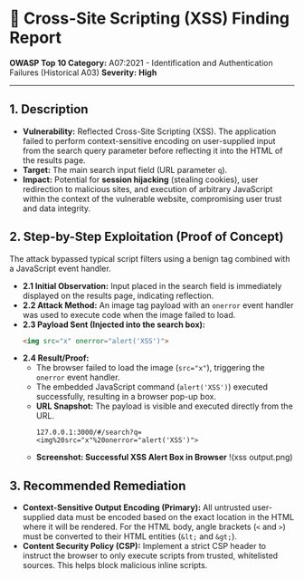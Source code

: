 # 🚀 Cross-Site Scripting (XSS) Finding Report

**OWASP Top 10 Category:** A07:2021 - Identification and Authentication Failures (Historical A03)
**Severity:** **High**

---

## 1. Description

* **Vulnerability:** Reflected Cross-Site Scripting (XSS). The application failed to perform context-sensitive encoding on user-supplied input from the search query parameter before reflecting it into the HTML of the results page.
* **Target:** The main search input field (URL parameter `q`).
* **Impact:** Potential for **session hijacking** (stealing cookies), user redirection to malicious sites, and execution of arbitrary JavaScript within the context of the vulnerable website, compromising user trust and data integrity.

## 2. Step-by-Step Exploitation (Proof of Concept)

The attack bypassed typical script filters using a benign tag combined with a JavaScript event handler.

* **2.1 Initial Observation:** Input placed in the search field is immediately displayed on the results page, indicating reflection.
* **2.2 Attack Method:** An image tag payload with an `onerror` event handler was used to execute code when the image failed to load.
* **2.3 Payload Sent (Injected into the search box):**
    ```html
    <img src="x" onerror="alert('XSS')">
    ```
* **2.4 Result/Proof:**
    * The browser failed to load the image (`src="x"`), triggering the `onerror` event handler.
    * The embedded JavaScript command (`alert('XSS')`) executed successfully, resulting in a browser pop-up box.
    * **URL Snapshot:** The payload is visible and executed directly from the URL.
        ```
        127.0.0.1:3000/#/search?q=<img%20src="x"%20onerror="alert('XSS')">
        ```
    * **Screenshot: Successful XSS Alert Box in Browser**
        !(xss output.png)

## 3. Recommended Remediation

* **Context-Sensitive Output Encoding (Primary):** All untrusted user-supplied data must be encoded based on the exact location in the HTML where it will be rendered. For the HTML body, angle brackets (`<` and `>`) must be converted to their HTML entities (`&lt;` and `&gt;`).
* **Content Security Policy (CSP):** Implement a strict CSP header to instruct the browser to only execute scripts from trusted, whitelisted sources. This helps block malicious inline scripts.
